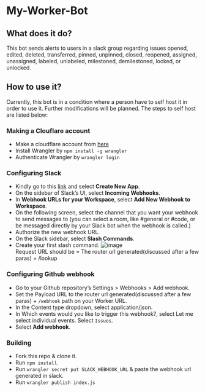 # My-Worker-Bot
## What does it do?
This bot sends alerts to users in a slack group regarding issues opened, edited, deleted, transferred, pinned, unpinned, closed, reopened, assigned, unassigned, labeled, unlabeled, milestoned, demilestoned, locked, or unlocked.
## How to use it?
Currently, this bot is in a condition where a person have to self host it in order to use it. Further modifications will be planned.
The steps to self host are listed below:
### Making a Clouflare account 
- Make a cloudflare account from [here](https://dash.cloudflare.com/sign-up/workers)
- Install Wrangler by `npm install -g wrangler`
- Authenticate Wrangler by `wrangler login`
### Configuring Slack
- Kindly go to this [link](https://api.slack.com/apps) and select **Create New App**.
- On the sidebar of Slack’s UI, select **Incoming Webhooks**.
- In **Webhook URLs for your Workspace**, select **Add New Webhook to Workspace**.
- On the following screen, select the channel that you want your webhook to send messages to (you can select a room, like #general or #code, or be messaged directly by your Slack bot when the webhook is called.)
- Authorize the new webhook URL.
- On the Slack sidebar, select **Slash Commands**.
- Create your first slash command.
![image](https://user-images.githubusercontent.com/105232141/198863836-cf6b966f-00c3-4603-8bc9-b4159fcc5991.png)  
Request URL should be = The router url generated(discussed after a few paras) + /lookup  
### Configuring Github webhook
- Go to your Github repository’s Settings > Webhooks > Add webhook.
- Set the Payload URL to the router url generated(discussed after a few paras) + `/webhook` path on your Worker URL.
- In the Content type dropdown, select application/json.
- In Which events would you like to trigger this webhook?, select Let me select individual events. Select `Issues`.
- Select **Add webhook**.
### Building
- Fork this repo & clone it.
- Run `npm install`.
- Run `wrangler secret put SLACK_WEBHOOK_URL` & paste the webhook url generated in slack.
- Run `wrangler publish index.js`
